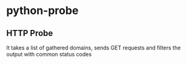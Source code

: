 # python-probe
## HTTP Probe
It takes a list of gathered domains,
sends GET requests and filters the output with
common status codes

